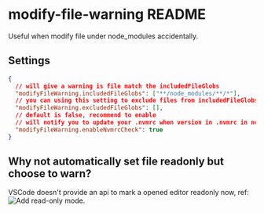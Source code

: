 # modify-file-warning README

Useful when modify file under node_modules accidentally.

## Settings

```json
{
  // will give a warning is file match the includedFileGlobs
  "modifyFileWarning.includedFileGlobs": ["**/node_modules/**/*"],
  // you can using this setting to exclude files from includedFileGlobs
  "modifyFileWarning.excludedFileGlobs": [],
  // default is false, recommend to enable
  // will notify you to update your .nvmrc when version in .nvmrc in not the same in you shell environment
  "modifyFileWarning.enableNvmrcCheck": true
}
```

## Why not automatically set file readonly but choose to warn?

VSCode doesn't provide an api to mark a opened editor readonly now, ref: ![Add read-only mode](https://github.com/microsoft/vscode/issues/4873).
